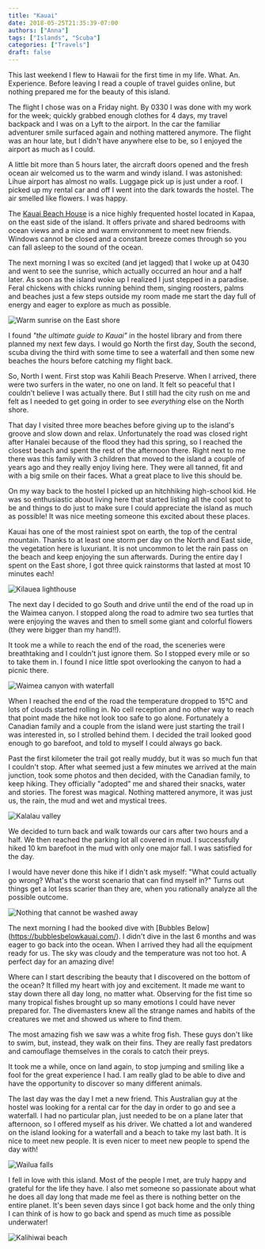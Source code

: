```yaml
---
title: "Kauai"
date: 2018-05-25T21:35:39-07:00
authors: ["Anna"]
tags: ["Islands", "Scuba"]
categories: ["Travels"]
draft: false
---
```


This last weekend I flew to Hawaii for the first time in my life. What. An. Experience. Before leaving I read a couple of travel guides online, but nothing prepared me for the beauty of this island.

The flight I chose was on a Friday night. By 0330 I was done with my work for the week; quickly grabbed enough clothes for 4 days, my travel backpack and I was on a Lyft to the airport. In the car the familiar adventurer smile surfaced again and nothing mattered anymore. The flight was an hour late, but I didn't have anywhere else to be, so I enjoyed the airport as much as I could.

A little bit more than 5 hours later, the aircraft doors opened and the fresh ocean air welcomed us to the warm and windy island. I was astonished: Lihue airport has almost no walls. Luggage pick up is just under a roof. I picked up my rental car and off I went into the dark towards the hostel. The air smelled like flowers. I was happy.

The [Kauai Beach House](https://kauaibeachhouse.net/) is a nice highly frequented hostel located in Kapaa, on the east side of the island. It offers private and shared bedrooms with ocean views and a nice and warm environment to meet new friends. Windows cannot be closed and a constant breeze comes through so you can fall asleep to the sound of the ocean. 

The next morning I was so excited (and jet lagged) that I woke up at 0430 and went to see the sunrise, which actually occurred an hour and a half later. As soon as the island woke up I realized I just stepped in a paradise. Feral chickens with chicks running behind them, singing roosters, palms and beaches just a few steps outside my room made me start the day full of energy and eager to explore as much as possible.

![Warm sunrise on the East shore](/static/kauai/01.jpeg)

I found _"the ultimate guide to Kauai"_ in the hostel library and from there planned my next few days. I would go North the first day, South the second, scuba diving the third with some time to see a waterfall and then some new beaches the hours before catching my flight back. 

So, North I went. First stop was Kahili Beach Preserve. When I arrived, there were two surfers in the water, no one on land. It felt so peaceful that I couldn't believe I was actually there. But I still had the city rush on me and felt as I needed to get going in order to see *everything* else on the North shore. 

That day I visited three more beaches before giving up to the island's groove and slow down and relax. Unfortunately the road was closed right after Hanalei because of the flood they had this spring, so I reached the closest beach and spent the rest of the afternoon there. Right next to me there was this family with 3 children that moved to the island a couple of years ago and they really enjoy living here. They were all tanned, fit and with a big smile on their faces. What a great place to live this should be.

On my way back to the hostel I picked up an hitchhiking high-school kid. He was so enthusiastic about living here that started listing all the cool spot to be and things to do just to make sure I could appreciate the island as much as possible! It was nice meeting someone this excited about these places.

Kauai has one of the most rainiest spot on earth, the top of the central mountain. Thanks to at least one storm per day on the North and East side, the vegetation here is luxuriant. It is not uncommon to let the rain pass on the beach and keep enjoying the sun afterwards. During the entire day I spent on the East shore, I got three quick rainstorms that lasted at most 10 minutes each!

![Kilauea lighthouse](/static/kauai/02.jpeg)

The next day I decided to go South and drive until the end of the road up in the Waimea canyon. I stopped along the road to admire two sea turtles that were enjoying the waves and then to smell some giant and colorful flowers (they were bigger than my hand!!).

It took me a while to reach the end of the road, the sceneries were breathtaking and I couldn't just ignore them. So I stopped every mile or so to take them in. I found I nice little spot overlooking the canyon to had a picnic there. 

![Waimea canyon with waterfall](/static/kauai/03.jpeg)

When I reached the end of the road the temperature dropped to 15°C and lots of clouds started rolling in. No cell reception and no other way to reach that point made the hike not look too safe to go alone. Fortunately a Canadian family and a couple from the island were just starting the trail I was interested in, so I strolled behind them. I decided the trail looked good enough to go barefoot, and told to myself I could always go back. 

Past the first kilometer the trail got really muddy, but it was so much fun that I couldn't stop. After what seemed  just a few minutes we arrived at the main junction, took some photos and then decided, with the Canadian family, to keep hiking. They officially "adopted" me and shared their snacks, water and stories. The forest was magical. Nothing mattered anymore, it was just us, the rain, the mud and wet and mystical trees.

![Kalalau valley](/static/kauai/04.jpeg)

We decided to turn back and walk towards our cars after two hours and a half. We then reached the parking lot all covered in mud. I successfully hiked 10 km barefoot in the mud with only one major fall. I was satisfied for the day. 

I would have never done this hike if I didn't ask myself: "What could actually go wrong? What's the worst scenario that can find myself in?" Turns out things get a lot less scarier than they are, when you rationally analyze all the possible outcome.

![Nothing that cannot be washed away](/static/kauai/05.jpeg)

The next morning I had the booked dive with [Bubbles Below] (https://bubblesbelowkauai.com/). I didn't dive in the last 6 months and was eager to go back into the ocean. When I arrived they had all the equipment ready for us. The sky was cloudy and the temperature was not too hot. A perfect day for an amazing dive!

Where can I start describing the beauty that I discovered on the bottom of the ocean? It filled my heart with joy and excitement. It made me want to stay down there all day long, no matter what. Observing for the fist time so many tropical fishes brought up so many emotions I could have never prepared for. The divemasters knew all the strange names and habits of the creatures we met and showed us where to find them. 

The most amazing fish we saw was a white frog fish. These guys don't like to swim, but, instead, they walk on their fins. They are really fast predators and camouflage themselves in the corals to catch their preys.

It took me a while, once on land again, to stop jumping and smiling like a fool for the great experience I had. I am really glad to be able to dive and have the opportunity to discover so many different animals.

The last day was the day I met a new friend. This Australian guy at the hostel was looking for a rental car for the day in order to go and see a waterfall. I had no particular plan, just needed to be on a plane later that afternoon, so I offered myself as his driver. We chatted a lot and wandered on the island looking for a waterfall and a beach to take my last bath. It is nice to meet new people. It is even nicer to meet new people to spend the day with!

![Wailua falls](/static/kauai/06.jpeg)

I fell in love with this island. Most of the people I met, are truly happy and grateful for the life they have. I also met someone so passionate about what he does all day long that made me feel as there is nothing better on the entire planet. It's been seven days since I got back home and the only thing I can think of is how to go back and spend as much time as possible underwater!

![Kalihiwai beach](/static/kauai/07.jpeg)
